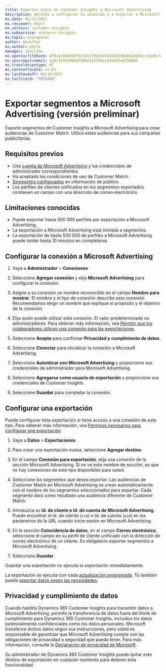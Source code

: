 ```yaml
---
title: Exportar datos de Customer Insights a Microsoft Advertising
description: Aprenda a configurar la conexión y a exportar a Microsoft Advertising.
ms.date: 05/12/2021
ms.reviewer: mhart
ms.service: customer-insights
ms.subservice: audience-insights
ms.topic: conceptual
author: pkieffer
ms.author: philk
manager: shellyha
ms.openlocfilehash: 8f8a4cbb9590f9c5311789154319283530e0a10343cccbe9c7aec99765b4fbf2
ms.sourcegitcommit: aa0cfbf6240a9f560e3131bdec63e051a8786dd4
ms.translationtype: HT
ms.contentlocale: es-ES
ms.lasthandoff: 08/10/2021
ms.locfileid: "7031493"
---
```

# <a name="export-segments-to-microsoft-advertising-preview"></a>Exportar segmentos a Microsoft Advertising (versión preliminar)

Exporte segmentos de Customer Insights a Microsoft Advertising para crear audiencias de Customer Match. Utilice estas audiencias para sus campañas publicitarias.

## <a name="prerequisites"></a>Requisitos previos

-   Una [cuenta de Microsoft Advertising](https://ads.microsoft.com/) y las credenciales de administrador correspondientes.
-   Ha aceptado las condiciones de uso de Customer Match. 
-   [Segmentos configurados](segments.md) en información de público.
-   Los perfiles de clientes unificados en los segmentos exportados contienen un campo con una dirección de correo electrónico.

## <a name="known-limitations"></a>Limitaciones conocidas

- Puede exportar hasta 500 000 perfiles por exportación a Microsoft Advertising.
- La exportación a Microsoft Advertising está limitada a segmentos.
- La exportación de hasta 500 000 de perfiles a Microsoft Advertising puede tardar hasta 10 minutos en completarse. 


## <a name="set-up-the-connection-to-microsoft-advertising"></a>Configurar la conexión a Microsoft Advertising

1. Vaya a **Administrador** > **Conexiones**.

1. Seleccione **Agregar conexión** y elija **Microsoft Advertising** para configurar la conexión.

1. Asigne a su conexión un nombre reconocible en el campo **Nombre para mostrar**. El nombre y el tipo de conexión describe esta conexión. Recomendamos elegir un nombre que explique el propósito y el objetivo de la conexión.

1. Elija quién puede utilizar esta conexión. El valor predeterminado es administradores. Para obtener más información, vea [Permitir que los colaboradores utilicen una conexión para las exportaciones](connections.md#allow-contributors-to-use-a-connection-for-exports).

1. Seleccione **Acepto** para confirmar **Privacidad y cumplimiento de datos**.

1. Seleccione **Conectar** para inicializar la conexión a Microsoft Advertising.

1. Seleccione **Autenticar con Microsoft Advertising** y proporcione sus credenciales de administrador para Microsoft Advertising.

1. Seleccione **Agregarse como usuario de exportación** y proporcione sus credenciales de Customer Insights.

1. Seleccione **Guardar** para completar la conexión.

## <a name="configure-an-export"></a>Configurar una exportación

Puede configurar esta exportación si tiene acceso a una conexión de este tipo. Para obtener más información, vea [Permisos necesarios para configurar una exportación](export-destinations.md#set-up-a-new-export).

1. Vaya a **Datos** > **Exportaciones**.

1. Para crear una exportación nueva, seleccione **Agregar destino**.

1. En el campo **Conexión para exportación**, elija una conexión de la sección Microsoft Advertising. Si no ve este nombre de sección, es que no hay conexiones de este tipo disponibles para usted.

1. Seleccione los segmentos que desea exportar. Las audiencias de Customer Match en Microsoft Advertising se crean automáticamente con el nombre de los segmentos seleccionados para exportar. Cada segmento dará como resultado una audiencia diferente de Customer Match. 

1. Introduzca su **Id. de cliente e Id. de cuenta de Microsoft Advertising**. Puede encontrar el Id. de cliente (`cid`) e Id. de cuenta (`aid`) en los parámetros de la URL cuando inicie sesión en Microsoft Advertising.

1. En la sección **Coincidencia de datos**, en el campo **Correo electrónico**, seleccione el campo en su perfil de cliente unificado con la dirección de correo electrónico de un cliente. Es obligatorio exportar segmentos a Microsoft Advertising.

1. Seleccione **Guardar**.

Guardar una exportación no ejecuta la exportación inmediatamente.

La exportación se ejecuta con cada [actualización programada](system.md#schedule-tab). Tú también puede [exportar datos según las necesidades](export-destinations.md#run-exports-on-demand). 


## <a name="data-privacy-and-compliance"></a>Privacidad y cumplimiento de datos

Cuando habilita Dynamics 365 Customer Insights para transmitir datos a Microsoft Advertising, permite la transferencia de datos fuera del límite de cumplimiento para Dynamics 365 Customer Insights, incluidos los datos potencialmente confidenciales como los datos personales. Microsoft transferirá dichos datos según sus instrucciones, pero usted es responsable de garantizar que Microsoft Advertising cumpla con las obligaciones de privacidad o seguridad que pueda tener. Para más información, consulte la [Declaración de privacidad de Microsoft](https://go.microsoft.com/fwlink/?linkid=396732).

Su administrador de Dynamics 365 Customer Insights puede quitar este destino de exportación en cualquier momento para detener esta funcionalidad.
